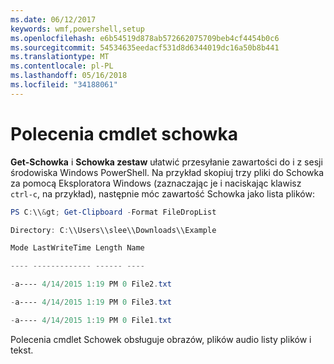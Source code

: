 ```yaml
---
ms.date: 06/12/2017
keywords: wmf,powershell,setup
ms.openlocfilehash: e6b54519d878ab572662075709beb4cf4454b0c6
ms.sourcegitcommit: 54534635eedacf531d8d6344019dc16a50b8b441
ms.translationtype: MT
ms.contentlocale: pl-PL
ms.lasthandoff: 05/16/2018
ms.locfileid: "34188061"
---
```

# <a name="clipboard-cmdlets"></a>Polecenia cmdlet schowka
**Get-Schowka** i **Schowka zestaw** ułatwić przesyłanie zawartości do i z sesji środowiska Windows PowerShell. Na przykład skopiuj trzy pliki do Schowka za pomocą Eksploratora Windows (zaznaczając je i naciskając klawisz `ctrl-c`, na przykład), następnie móc zawartość Schowka jako lista plików:

```powershell
PS C:\\&gt; Get-Clipboard -Format FileDropList

Directory: C:\\Users\\slee\\Downloads\\Example

Mode LastWriteTime Length Name

---- ------------- ------ ----

-a---- 4/14/2015 1:19 PM 0 File2.txt

-a---- 4/14/2015 1:19 PM 0 File3.txt

-a---- 4/14/2015 1:19 PM 0 File1.txt
```


Polecenia cmdlet Schowek obsługuje obrazów, plików audio listy plików i tekst.
